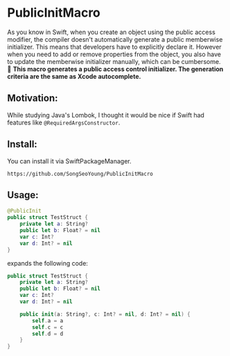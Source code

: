 # PublicInitMacro
As you know in Swift, when you create an object using the public access modifier, the compiler doesn't automatically generate a public memberwise initializer. This means that developers have to explicitly declare it. However when you need to add or remove properties from the object, you also have to update the memberwise initializer manually, which can be cumbersome.   
🤩 **This macro generates a public access control initializer. The generation criteria are the same as Xcode autocomplete.**
## Motivation:
While studying Java's Lombok, I thought it would be nice if Swift had features like ```@RequiredArgsConstructor```.

## Install:
You can install it via SwiftPackageManager. 
```
https://github.com/SongSeoYoung/PublicInitMacro
```

## Usage:
```swift
@PublicInit
public struct TestStruct {
    private let a: String?
    public let b: Float? = nil
    var c: Int?
    var d: Int? = nil
}
```
expands the following code:
```swift
public struct TestStruct {
    private let a: String?
    public let b: Float? = nil
    var c: Int?
    var d: Int? = nil

    public init(a: String?, c: Int? = nil, d: Int? = nil) {
        self.a = a
        self.c = c
        self.d = d
    }
}
```
